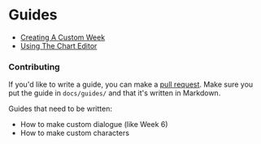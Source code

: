 # Guides
- [Creating A Custom Week]({{site.url}}guides/weeks)
- [Using The Chart Editor]({{site.url}}guides/charting)

### Contributing
If you'd like to write a guide, you can make a [pull request](https://github.com/ItzBlueBerries/VisualEngine/pulls). Make sure you put the guide in `docs/guides/` and that it's written in Markdown.

Guides that need to be written:
- How to make custom dialogue (like Week 6)
- How to make custom characters
